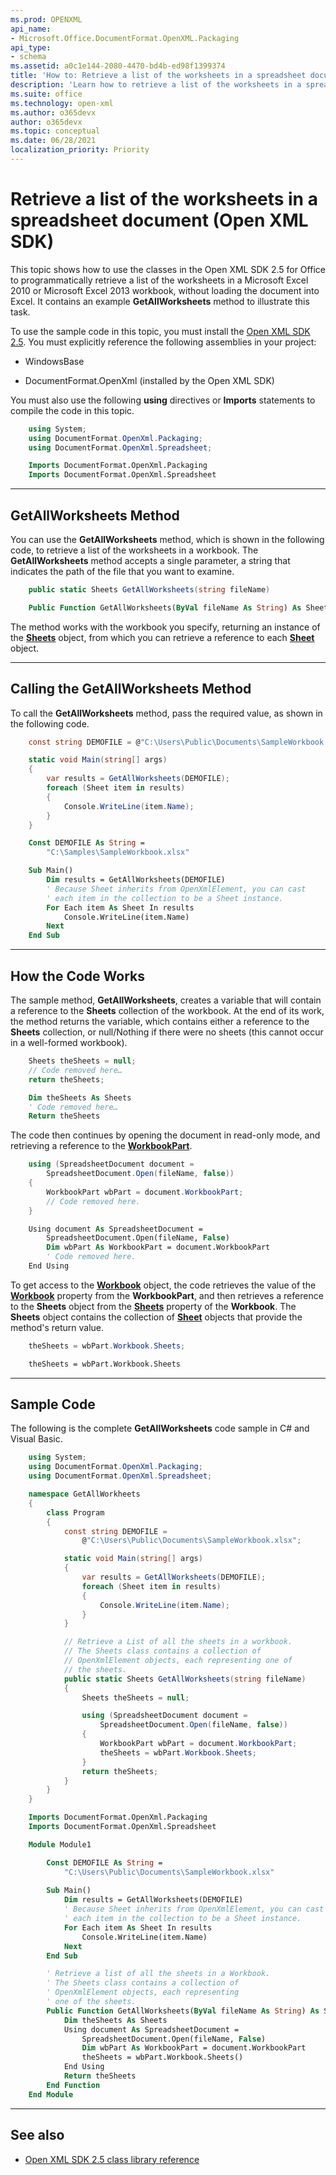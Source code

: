 ```yaml
---
ms.prod: OPENXML
api_name:
- Microsoft.Office.DocumentFormat.OpenXML.Packaging
api_type:
- schema
ms.assetid: a0c1e144-2080-4470-bd4b-ed98f1399374
title: 'How to: Retrieve a list of the worksheets in a spreadsheet document (Open XML SDK)'
description: 'Learn how to retrieve a list of the worksheets in a spreadsheet document using the Open XML SDK.'
ms.suite: office
ms.technology: open-xml
ms.author: o365devx
author: o365devx
ms.topic: conceptual
ms.date: 06/28/2021
localization_priority: Priority
---
```

# Retrieve a list of the worksheets in a spreadsheet document (Open XML SDK)

This topic shows how to use the classes in the Open XML SDK 2.5 for
Office to programmatically retrieve a list of the worksheets in a
Microsoft Excel 2010 or Microsoft Excel 2013 workbook, without loading
the document into Excel. It contains an example **GetAllWorksheets** method to illustrate this task.

To use the sample code in this topic, you must install the [Open XML SDK 2.5](https://www.nuget.org/packages/DocumentFormat.OpenXml/2.5.0). You
must explicitly reference the following assemblies in your project:

- WindowsBase

- DocumentFormat.OpenXml (installed by the Open XML SDK)

You must also use the following **using**
directives or **Imports** statements to compile
the code in this topic.

```csharp
    using System;
    using DocumentFormat.OpenXml.Packaging;
    using DocumentFormat.OpenXml.Spreadsheet;
```

```vb
    Imports DocumentFormat.OpenXml.Packaging
    Imports DocumentFormat.OpenXml.Spreadsheet
```

--------------------------------------------------------------------------------

## GetAllWorksheets Method

You can use the **GetAllWorksheets** method,
which is shown in the following code, to retrieve a list of the
worksheets in a workbook. The **GetAllWorksheets** method accepts a single
parameter, a string that indicates the path of the file that you want to
examine.

```csharp
    public static Sheets GetAllWorksheets(string fileName)
```

```vb
    Public Function GetAllWorksheets(ByVal fileName As String) As Sheets
```

The method works with the workbook you specify, returning an instance of
the **[Sheets](https://msdn.microsoft.com/library/office/documentformat.openxml.spreadsheet.sheets.aspx)** object, from which you can retrieve
a reference to each **[Sheet](https://msdn.microsoft.com/library/office/documentformat.openxml.spreadsheet.sheet.aspx)** object.

--------------------------------------------------------------------------------

## Calling the GetAllWorksheets Method

To call the **GetAllWorksheets** method, pass
the required value, as shown in the following code.

```csharp
    const string DEMOFILE = @"C:\Users\Public\Documents\SampleWorkbook.xlsx";

    static void Main(string[] args)
    {
        var results = GetAllWorksheets(DEMOFILE);
        foreach (Sheet item in results)
        {
            Console.WriteLine(item.Name);
        }
    }
```

```vb
    Const DEMOFILE As String = 
        "C:\Samples\SampleWorkbook.xlsx"

    Sub Main()
        Dim results = GetAllWorksheets(DEMOFILE)
        ' Because Sheet inherits from OpenXmlElement, you can cast
        ' each item in the collection to be a Sheet instance.
        For Each item As Sheet In results
            Console.WriteLine(item.Name)
        Next
    End Sub
```

--------------------------------------------------------------------------------

## How the Code Works

The sample method, **GetAllWorksheets**,
creates a variable that will contain a reference to the **Sheets** collection of the workbook. At the end of
its work, the method returns the variable, which contains either a
reference to the **Sheets** collection, or
null/Nothing if there were no sheets (this cannot occur in a well-formed
workbook).

```csharp
    Sheets theSheets = null;
    // Code removed here…
    return theSheets;
```

```vb
    Dim theSheets As Sheets
    ' Code removed here…
    Return theSheets
```

The code then continues by opening the document in read-only mode, and
retrieving a reference to the **[WorkbookPart](https://msdn.microsoft.com/library/office/documentformat.openxml.packaging.spreadsheetdocument.workbookpart.aspx)**.

```csharp
    using (SpreadsheetDocument document = 
        SpreadsheetDocument.Open(fileName, false))
    {
        WorkbookPart wbPart = document.WorkbookPart;
        // Code removed here.
    }
```

```vb
    Using document As SpreadsheetDocument = 
        SpreadsheetDocument.Open(fileName, False)
        Dim wbPart As WorkbookPart = document.WorkbookPart
        ' Code removed here.
    End Using
```

To get access to the **[Workbook](https://msdn.microsoft.com/library/office/documentformat.openxml.spreadsheet.workbook.aspx)** object, the code retrieves the value of the **[Workbook](https://msdn.microsoft.com/library/office/documentformat.openxml.packaging.workbookpart.workbook.aspx)** property from the **WorkbookPart**, and then retrieves a reference to the **Sheets** object from the **[Sheets](https://msdn.microsoft.com/library/office/documentformat.openxml.spreadsheet.workbook.sheets.aspx)** property of the **Workbook**. The **Sheets** object contains the collection of **[Sheet](https://msdn.microsoft.com/library/office/documentformat.openxml.spreadsheet.sheet.aspx)** objects that provide the method's return value.

```csharp
    theSheets = wbPart.Workbook.Sheets;
```

```vb
    theSheets = wbPart.Workbook.Sheets
```

--------------------------------------------------------------------------------

## Sample Code

The following is the complete **GetAllWorksheets** code sample in C\# and Visual
Basic.

```csharp
    using System;
    using DocumentFormat.OpenXml.Packaging;
    using DocumentFormat.OpenXml.Spreadsheet;

    namespace GetAllWorkheets
    {
        class Program
        {
            const string DEMOFILE = 
                @"C:\Users\Public\Documents\SampleWorkbook.xlsx";

            static void Main(string[] args)
            {
                var results = GetAllWorksheets(DEMOFILE);
                foreach (Sheet item in results)
                {
                    Console.WriteLine(item.Name);
                }
            }

            // Retrieve a List of all the sheets in a workbook.
            // The Sheets class contains a collection of 
            // OpenXmlElement objects, each representing one of 
            // the sheets.
            public static Sheets GetAllWorksheets(string fileName)
            {
                Sheets theSheets = null;

                using (SpreadsheetDocument document = 
                    SpreadsheetDocument.Open(fileName, false))
                {
                    WorkbookPart wbPart = document.WorkbookPart;
                    theSheets = wbPart.Workbook.Sheets;
                }
                return theSheets;
            }
        }
    }
```

```vb
    Imports DocumentFormat.OpenXml.Packaging
    Imports DocumentFormat.OpenXml.Spreadsheet

    Module Module1

        Const DEMOFILE As String = 
            "C:\Users\Public\Documents\SampleWorkbook.xlsx"
        
        Sub Main()
            Dim results = GetAllWorksheets(DEMOFILE)
            ' Because Sheet inherits from OpenXmlElement, you can cast
            ' each item in the collection to be a Sheet instance.
            For Each item As Sheet In results
                Console.WriteLine(item.Name)
            Next
        End Sub

        ' Retrieve a list of all the sheets in a Workbook.
        ' The Sheets class contains a collection of 
        ' OpenXmlElement objects, each representing 
        ' one of the sheets.
        Public Function GetAllWorksheets(ByVal fileName As String) As Sheets
            Dim theSheets As Sheets
            Using document As SpreadsheetDocument = 
                SpreadsheetDocument.Open(fileName, False)
                Dim wbPart As WorkbookPart = document.WorkbookPart
                theSheets = wbPart.Workbook.Sheets()
            End Using
            Return theSheets
        End Function
    End Module
```

--------------------------------------------------------------------------------

## See also

- [Open XML SDK 2.5 class library reference](/office/open-xml/open-xml-sdk.md)
